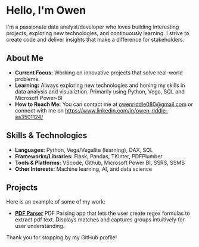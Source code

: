 <!--
  Welcome to my GitHub profile.
  This README is a little snapshot about who I am,
  what I’m working on, and what drives me as a data analyst/developer.
-->

# Hello, I'm Owen

I'm a passionate data analyst/developer who loves building interesting projects, exploring new technologies, and continuously learning. I strive to create code and deliver insights that make a difference for stakeholders.

## About Me

- **Current Focus:** Working on innovative projects that solve real-world problems.
- **Learning:** Always exploring new technologies and honing my skills in data analysis and visualiztion. Primarily using Python, Vega, SQL and Microsoft Power-BI
- **How to Reach Me:** You can contact me at owenriddle080@gmail.com or connect with me on https://www.linkedin.com/in/owen-riddle-aa3501124/

## Skills & Technologies

- **Languages:** Python, Vega/Vegalite (learning), DAX, SQL
- **Frameworks/Libraries:** Flask, Pandas, TKinter, PDFPlumber
- **Tools & Platforms:** VScode, Github, Microsoft Power BI, SSRS, SSMS
- **Other Interests:** Machine learning, AI, and data science

## Projects

Here is an example of some of my work:

- **[PDF Parser](https://github.com/owenriddle080/Projects/tree/main/Python/PDF%20Parser)** PDF Parsing app that lets the user create regex formulas to extract pdf text. Displays matches and captures groups intuitively for user understanding. 

Thank you for stopping by my GitHub profile!
